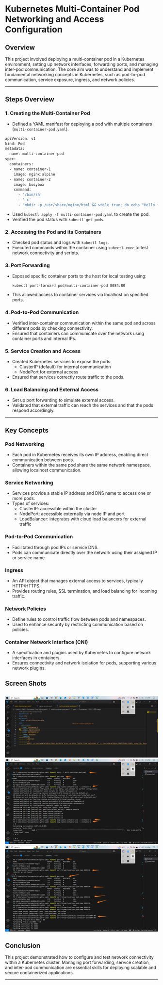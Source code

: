 
# Kubernetes Multi-Container Pod Networking and Access Configuration

## Overview
This project involved deploying a multi-container pod in a Kubernetes environment, setting up network interfaces, forwarding ports, and managing inter-pod communication. The core aim was to understand and implement fundamental networking concepts in Kubernetes, such as pod-to-pod communication, service exposure, ingress, and network policies.

---

## Steps Overview

### 1. Creating the Multi-Container Pod
- Defined a YAML manifest for deploying a pod with multiple containers (`multi-container-pod.yaml`).
```bash
apiVersion: v1
kind: Pod
metadata:
  name: multi-container-pod
spec:
  containers:
  - name: container-1
    image: nginx:alpine
  - name: container-2
    image: busybox
    command:
      - '/bin/sh'
      - '-c'
      - 'mkdir -p /usr/share/nginx/html && while true; do echo "Hello from Container 2" >> /usr/share/nginx/html/index.html; sleep 10; done'

```
- Used `kubectl apply -f multi-container-pod.yaml` to create the pod.
- Verified the pod status with `kubectl get pods`.

### 2. Accessing the Pod and its Containers
- Checked pod status and logs with `kubectl logs`.
- Executed commands within the container using `kubectl exec` to test network connectivity and scripts.

### 3. Port Forwarding
- Exposed specific container ports to the host for local testing using:
  ```bash
  kubectl port-forward pod/multi-container-pod 8084:80
  ```
- This allowed access to container services via localhost on specified ports.

### 4. Pod-to-Pod Communication
- Verified inter-container communication within the same pod and across different pods by checking connectivity.
- Ensured that containers can communicate over the network using container ports and internal IPs.

### 5. Service Creation and Access
- Created Kubernetes services to expose the pods:
  - ClusterIP (default) for internal communication
  - NodePort for external access
- Ensured that services correctly route traffic to the pods.

### 6. Load Balancing and External Access
- Set up port forwarding to simulate external access.
- Validated that external traffic can reach the services and that the pods respond accordingly.

---

## Key Concepts

### Pod Networking
- Each pod in Kubernetes receives its own IP address, enabling direct communication between pods.
- Containers within the same pod share the same network namespace, allowing localhost communication.

### Service Networking
- Services provide a stable IP address and DNS name to access one or more pods.
- Types of services:
  - ClusterIP: accessible within the cluster
  - NodePort: accessible externally via node IP and port
  - LoadBalancer: integrates with cloud load balancers for external traffic

### Pod-to-Pod Communication
- Facilitated through pod IPs or service DNS.
- Pods can communicate directly over the network using their assigned IP or service name.

### Ingress
- An API object that manages external access to services, typically HTTP/HTTPS.
- Provides routing rules, SSL termination, and load balancing for incoming traffic.

### Network Policies
- Define rules to control traffic flow between pods and namespaces.
- Used to enhance security by restricting communication based on policies.

### Container Network Interface (CNI)
- A specification and plugins used by Kubernetes to configure network interfaces in containers.
- Ensures connectivity and network isolation for pods, supporting various network plugins.



## Screen Shots
![test](./imgs/pod1.png)
![test](./imgs/pod2.png)
![test](./imgs/pod3.png)
---

## Conclusion
This project demonstrated how to configure and test network connectivity within a Kubernetes cluster. Managing port forwarding, service creation, and inter-pod communication are essential skills for deploying scalable and secure containerized applications.

---

